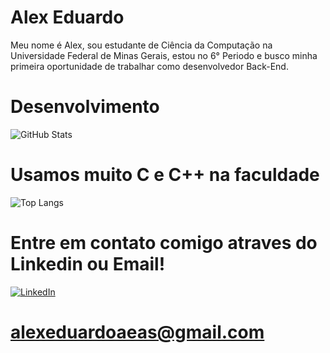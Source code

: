 # Alex Eduardo

Meu nome é Alex, sou estudante de Ciência da Computação na Universidade Federal de Minas Gerais, estou no 6° Periodo e busco minha primeira oportunidade de trabalhar como desenvolvedor Back-End.

# Desenvolvimento
![GitHub Stats](https://github-readme-stats.vercel.app/api?username=AlexEduardo-zip&theme=transparent&bg_color=000&border_color=30A3DC&show_icons=true&icon_color=30A3DC&title_color=E94D5F&text_color=FFF)

# Usamos muito C e C++ na faculdade

![Top Langs](https://github-readme-stats-git-masterrstaa-rickstaa.vercel.app/api/top-langs/?username=AlexEduardo-zip&bg_color=000&border_color=30A3DC&title_color=E94D5F&text_color=FFF)

# Entre em contato comigo atraves do Linkedin ou Email!

[![LinkedIn](https://img.shields.io/badge/LinkedIn-000?style=for-the-badge&logo=linkedin&logoColor=0E76A8)](https://www.linkedin.com/in/alex-eduardo-a3b621211/)

# alexeduardoaeas@gmail.com
